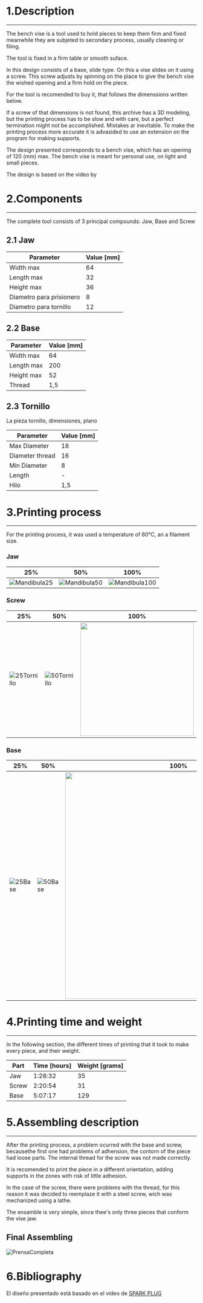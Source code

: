 # 1.Description
---
The bench vise is a tool used to hold pieces to keep them firm and fixed meanwhile they are subjeted to secondary process, usually cleaning or filing.

The tool is fixed in a firm table or smooth suface.

In this design consists of a base, slide type. On this a vise slides on it using a screw. This screw adjusts by spinning on the place to give the bench vise the wished opening and a firm hold on the piece.

For the tool is recomended to buy it, that follows the dimenssions written below.

If a screw of that dimensions is not found, this archive has a 3D modeling, but the printing process has to be slow and with care, but a perfect termination might not be accomplished. Mistakes ar inevitable. To make the printing process more accurate it is advasided to use an extension on the program for making supports.

The design presented corresponds to a bench vise, which has an opening of 120 (mm) max. The bench vise is meant for personal use, on light and small pieces.

The design is based on the video by 

# 2.Components
***
The complete tool consists of 3 principal compounds: Jaw, Base and Screw
## 2.1 Jaw


|Parameter|Value [mm]|
|---|---|
|Width max|64|
|Length max|32|
|Height max|36|
|Diametro para prisionero|8|
|Diametro para tornillo|12|




## 2.2 Base


|Parameter|Value [mm]|
|---|---|
|Width max|64|
|Length max|200|
|Height max|52|
|Thread|1,5|


## 2.3 Tornillo
La pieza tornillo, dimensiones, plano



|Parameter|Value [mm]|
|---|---|
|Max Diameter|18|
|Diameter thread|16|
|Min Diameter|8|
|Length|-|
|Hilo|1,5|



# 3.Printing process
***
For the printing process, it was used a temperature of 60°C, an a filament size.

### Jaw
|25%|50%|100%|
|---|---|---|
|![Mandibula25](https://user-images.githubusercontent.com/119521898/205370991-7fa99133-7a08-4482-933c-494db73d40a8.jpg)|![Mandibula50](https://user-images.githubusercontent.com/119521898/205371072-93e12d82-1cb6-41d1-8a88-a4547da5fca3.jpg)|![Mandibula100](https://user-images.githubusercontent.com/119521898/205371131-fd9d52ea-e8f1-4a12-8993-9d5bef6c4954.jpg)|

### Screw

|25%|50%|100%|
|---|---|---|
|![25Tornillo](https://user-images.githubusercontent.com/119521898/205371556-5c93916b-65c6-4fdb-a41d-7b58c30c954b.jpg)|![50Tornillo](https://user-images.githubusercontent.com/119521898/205371569-44667db8-c9cb-47d7-a93e-b065593fe4b8.jpg)|<img src="https://user-images.githubusercontent.com/119521898/205371948-c88673e5-5672-41b0-905e-55fa2cc52f4e.jpeg" width="300" />|

### Base

|25%|50%|100%|
|---|---|---|
|![25Base](https://user-images.githubusercontent.com/119521898/205372046-f85b9e1d-b745-4bc3-8c80-304aa0f6215d.jpg)|![50Base](https://user-images.githubusercontent.com/119521898/205372062-f2d13ccf-e911-4f51-a6a5-4b0cfeee4444.jpg)|<img src="https://user-images.githubusercontent.com/119521898/205372868-b07f664f-2377-4906-b4f4-7b4c2794dd5b.jpeg" width="600" />|

# 4.Printing time and weight
***

In the following section, the different times of printing that it took to make every piece, and their weight.

<div align="center">

|Part|Time [hours]|Weight [grams]|
|---|---|---|
|Jaw|1:28:32|35|
|Screw|2:20:54|31|
|Base|5:07:17|129|

</div>

# 5.Assembling description
***

After the printing process, a problem ocurred with the base and screw, becausethe first one had problems of adhension, the contorn of the piece had loose parts. The internal thread for the screw was not made correctly.

It is recomended to print the piece in a different orientation, adding supports in the zones with risk of little adhesion.

In the case of the screw, there were problems with the thread, for this reason it was decided to reemplaze it with a steel screw, wich was mechanized using a lathe.

The ensamble is very simple, since thee's only three pieces that conform the vise jaw.





## Final Assembling

![PrensaCompleta](https://user-images.githubusercontent.com/119521898/205173522-6b9402c7-dcf7-4066-a390-c6054f19bedc.jpeg)

# 6.Bibliography

El diseño presentado está basado en el video de [SPARK PLUG](https://www.youtube.com/watch?v=GEOp68Q8Ryw&ab_channel=SPARKPLUG)
